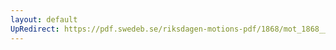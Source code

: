 ```yaml
---
layout: default
UpRedirect: https://pdf.swedeb.se/riksdagen-motions-pdf/1868/mot_1868__fk__00039/mot_1868__fk__00039_001.pdf
---
```

